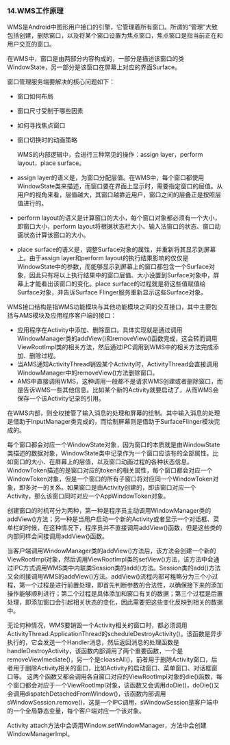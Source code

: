 ### 14.WMS工作原理

WMS是Android中图形用户接口的引擎，它管理着所有窗口。所谓的“管理”大致包括创建，删除窗口，以及将某个窗口设置为焦点窗口，焦点窗口是指当前正在和用户交互的窗口。

在WMS中，窗口是由两部分内容构成的，一部分是描述该窗口的类WindowState，另一部分是该窗口在屏幕上对应的界面Surface。

窗口管理服务端要解决的核心问题如下：

+ 窗口如何布局
+ 窗口尺寸受制于哪些因素
+ 如何寻找焦点窗口
+ 窗口切换时的动画策略

  WMS的内部逻辑中，会进行三种常见的操作：assign layer，perform layout，place surface。

+ assign layer的语义是，为窗口分配层值。在WMS中，每个窗口都使用WindowState类来描述，而窗口要在界面上显示时，需要指定窗口的层值。从用户的视角来看，层值越大，其窗口越靠近用户，窗口之间的层叠正是按照层值进行的。
+ perform layout的语义是计算窗口的大小，每个窗口对象都必须有一个大小，即窗口大小，perform layout将根据状态栏大小、输入法窗口的状态、窗口动画状态计算该窗口的大小。
+ place surface的语义是，调整Surface对象的属性，并重新将其显示到屏幕上。由于assign layer和perform layout的执行结果影响的仅仅是WindowState中的参数，而能够显示到屏幕上的窗口都包含一个Surface对象，因此只有将以上执行结果中的窗口层值、大小设置到Surface对象中，屏幕上才能看出该窗口的变化。place surface的过程就是将这些值赋值给Surface对象，并告诉Surface Flinger服务重新显示这些Surface对象。

WMS接口结构是指WMS功能模块与其他功能模块之间的交互接口，其中主要包括与AMS模块及应用程序客户端的接口：

+ 应用程序在Activity中添加、删除窗口。具体实现就是通过调用WindowManager类的addView()和removeView()函数完成，这会转而调用ViewRootImpl类的相关方法，然后通过IPC调用到WMS中的相关方法完成添加、删除过程。
+ 当AMS通知ActivityThread销毁某个Activity时，ActivityThread会直接调用WindowManager中的removeView()方法删除窗口。
+ AMS中直接调用WMS，这种调用一般都不是请求WMS创建或者删除窗口，而是告诉WMS一些其他信息。比如某个新的Activity就要启动了，从而WMS会保存一个该Activity记录的引用。

在WMS内部，则全权接管了输入消息的处理和屏幕的绘制。其中输入消息的处理是借助于InputManager类完成的，而绘制屏幕则是借助于SurfaceFlinger模块完成的。

每个窗口都会对应一个WindowState对象，因为窗口的本质就是由WindowState类描述的数据对象，WindowState类中记录作为一个窗口应该有的全部属性，比如窗口的大小、在屏幕上的层值，以及窗口动画过程的各种状态信息。WindowToken描述的是窗口对应的token的相关属性，每个窗口都会对应一个WindowToken对象，但是一个窗口的所有子窗口将对应同一个WindowToken对象，即多对一的关系。如果窗口是由Activity创建的，即该窗口对应一个Activity，那么该窗口同时对应一个AppWindowToken对象。

创建窗口的时机可分为两种，第一种是程序员主动调用WindowManager类的addView()方法；另一种是当用户启动一个新的Activity或者显示一个对话框、菜单栏的时候，在这种情况下，程序员并不直接调用addView()函数，但是这些类的内部同样会间接调用addView()函数。

当客户端调用WindowManager类的addView()方法后，该方法会创建一个新的ViewRootImpl对象，然后调用ViewRootImpl类的setView()方法，该方法中会通过IPC方式调用WMS类中内联类Session类的add()方法。Session类的add()方法又会间接调用WMS的addView()方法。addView()流程内部可粗略分为三个小过程，第一个过程是进行前置处理，即首先判断参数的合法性，以确保接下来的添加操作能够顺利进行；第二个过程是具体添加和窗口有关的数据；第三个过程是后置处理，即添加窗口会引起相关状态的变化，因此需要把这些变化反映到相关的数据中。

无论何种情况，WMS要销毁一个Activity相关的窗口时，都必须调用ActivityThread.ApplicationThread的scheduleDestroyActivity()。该函数是异步执行的，它会发送一个Handler消息，然后返回消息的处理函数是handleDestroyActivity，该函数内部调用了两个重要函数，一个是removeViewImediate()，另一个是cloaseAll()，前者用于删除Activity窗口，后者用于删除Activity相关的窗口，比如Activity的启动窗口、菜单窗口、对话框窗口等。 这两个函数又都会调用各自窗口对应的ViewRootImpl对象的die()函数，每个窗口都会对应于一个ViewRootImpl对象，该函数又会调用doDie()，doDie()又会调用dispatchDetachedFromWindow()，该函数内部调用sWindowSession.remove()，这是一个IPC调用，sWindowSession是客户端中的一个全局静态变量，每个客户端对应一个该对象。

Activity attach方法中会调用Window.setWindowManager，方法中会创建WindowManagerImpl。